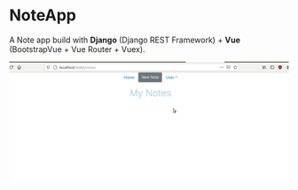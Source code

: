 # NoteApp
A Note app build with **Django** (Django REST Framework)  + **Vue** (BootstrapVue + Vue Router + Vuex).

![show](https://github.com/spno77/NoteApp/blob/master/backend/media/show.gif)